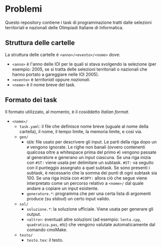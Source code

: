 # Problemi

Questo repository contiene i task di programmazione tratti dalle
selezioni territoriali e nazionali delle Olimpiadi Italiane di
Informatica.

## Struttura delle cartelle

La struttura delle cartelle è `<anno>/<evento>/<nome>` dove:

* `<anno>` è l'anno delle IOI per le quali si stava svolgendo la
  selezione (per esempio: 2005, se si tratta delle selezioni
  territoriali o nazionali che hanno portato a gareggiare nelle
  IOI 2005).
* `<evento>` è *territoriali* oppure *nazionali*.
* `<nome>` è il nome breve del task.

## Formato dei task

Il formato utilizzato, al momento, è il cosiddetto *Italian format*.

* `<nome>/`
    * `task.yaml`: il file che definisce nome breve (uguale al nome
      della cartella), il nome, il tempo limite, la memoria limite, e
      così via.
    * `gen/`
        * `GEN`: file usato per descrivere gli input. Le parti della
          riga dopo un `#` vengono ignorate. Le righe non banali (ovvero
          contenenti qualcosa oltre a whitespace prima del primo `#`)
          vengono passate al generatore e generano un input ciascuna.
          Se una riga inizia con `#ST:` viene usata per delimitare un
          subtask. `#ST:` va seguito con il punteggio assegnato a quel
          subtask. Se sono presenti i subtask, è necessario che la somma
          dei punti di ogni subtask sia 100. Se una riga inizia con
          `#COPY:` allora ciò che segue viene interpretato come un
          percorso relativo a `<nome>/` dal quale andare a copiare un
          input esistente.
        * `generatore.*`: programma che per una certa lista di argomenti
          produce (su *stdout*) un certo input valido.
    * `sol/`
        * `soluzione.*`: la soluzione ufficiale. Viene usata per
          generare gli output.
        * `<altro>`: eventuali altre soluzioni (ad esempio: `lenta.cpp`,
          `quadratica.pas`, etc) che vengono valutate automaticamente
          dal comando cmsMake.
    * `testo/`
        * `testo.tex`: il testo.
